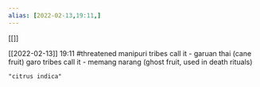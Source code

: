 ```yaml
---
alias: [2022-02-13,19:11,]
---
```

[[]]

[[2022-02-13]] 19:11
#threatened 
manipuri tribes call it - garuan thai (cane fruit)
garo tribes call it - memang narang (ghost fruit, used in death rituals)
```query
"citrus indica"
```